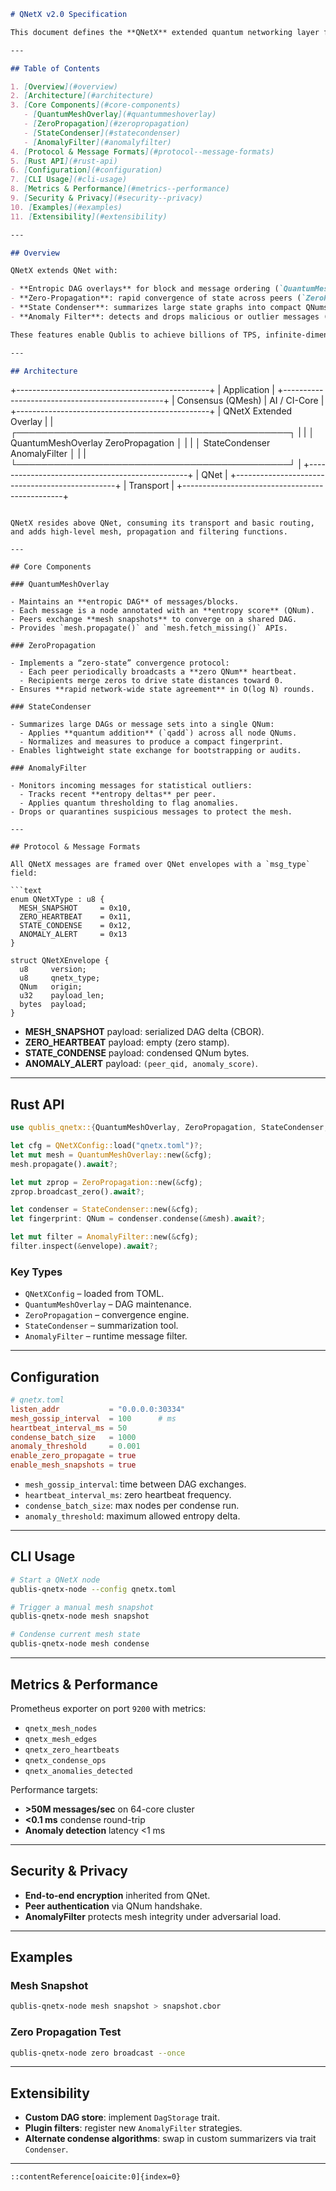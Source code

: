 ```markdown
# QNetX v2.0 Specification

This document defines the **QNetX** extended quantum networking layer for **Qublis v2.0** (2-74136). QNetX builds on QNet to provide entropic DAG overlays, zero-propagation, state condensation and anomaly filtering for high-throughput, resilient P2P communication.

---

## Table of Contents

1. [Overview](#overview)  
2. [Architecture](#architecture)  
3. [Core Components](#core-components)  
   - [QuantumMeshOverlay](#quantummeshoverlay)  
   - [ZeroPropagation](#zeropropagation)  
   - [StateCondenser](#statecondenser)  
   - [AnomalyFilter](#anomalyfilter)  
4. [Protocol & Message Formats](#protocol--message-formats)  
5. [Rust API](#rust-api)  
6. [Configuration](#configuration)  
7. [CLI Usage](#cli-usage)  
8. [Metrics & Performance](#metrics--performance)  
9. [Security & Privacy](#security--privacy)  
10. [Examples](#examples)  
11. [Extensibility](#extensibility)  

---

## Overview

QNetX extends QNet with:

- **Entropic DAG overlays** for block and message ordering (`QuantumMeshOverlay`).  
- **Zero-Propagation**: rapid convergence of state across peers (`ZeroPropagation`).  
- **State Condenser**: summarizes large state graphs into compact QNums (`StateCondenser`).  
- **Anomaly Filter**: detects and drops malicious or outlier messages (`AnomalyFilter`).  

These features enable Qublis to achieve billions of TPS, infinite-dimensional routing and self-healing under adversarial conditions.

---

## Architecture

```

+------------------------------------------------+
\|                    Application                 |
+------------------------------------------------+
\|    Consensus (QMesh)    |    AI / CI-Core      |
+------------------------------------------------+
\|                QNetX Extended Overlay         |
\|  ┌────────────────────────────────────────────┐ |
\|  │ QuantumMeshOverlay  ZeroPropagation       │ |
\|  │ StateCondenser      AnomalyFilter         │ |
\|  └────────────────────────────────────────────┘ |
+------------------------------------------------+
\|                     QNet                      |
+------------------------------------------------+
\|                  Transport                    |
+------------------------------------------------+

````

QNetX resides above QNet, consuming its transport and basic routing, and adds high-level mesh, propagation and filtering functions.

---

## Core Components

### QuantumMeshOverlay

- Maintains an **entropic DAG** of messages/blocks.  
- Each message is a node annotated with an **entropy score** (QNum).  
- Peers exchange **mesh snapshots** to converge on a shared DAG.  
- Provides `mesh.propagate()` and `mesh.fetch_missing()` APIs.

### ZeroPropagation

- Implements a “zero-state” convergence protocol:  
  - Each peer periodically broadcasts a **zero QNum** heartbeat.  
  - Recipients merge zeros to drive state distances toward 0.  
- Ensures **rapid network-wide state agreement** in O(log N) rounds.

### StateCondenser

- Summarizes large DAGs or message sets into a single QNum:  
  - Applies **quantum addition** (`qadd`) across all node QNums.  
  - Normalizes and measures to produce a compact fingerprint.  
- Enables lightweight state exchange for bootstrapping or audits.

### AnomalyFilter

- Monitors incoming messages for statistical outliers:  
  - Tracks recent **entropy deltas** per peer.  
  - Applies quantum thresholding to flag anomalies.  
- Drops or quarantines suspicious messages to protect the mesh.

---

## Protocol & Message Formats

All QNetX messages are framed over QNet envelopes with a `msg_type` field:

```text
enum QNetXType : u8 {
  MESH_SNAPSHOT     = 0x10,
  ZERO_HEARTBEAT    = 0x11,
  STATE_CONDENSE    = 0x12,
  ANOMALY_ALERT     = 0x13
}

struct QNetXEnvelope {
  u8     version;
  u8     qnetx_type;
  QNum   origin;
  u32    payload_len;
  bytes  payload;
}
````

* **MESH\_SNAPSHOT** payload: serialized DAG delta (CBOR).
* **ZERO\_HEARTBEAT** payload: empty (zero stamp).
* **STATE\_CONDENSE** payload: condensed QNum bytes.
* **ANOMALY\_ALERT** payload: `(peer_qid, anomaly_score)`.

---

## Rust API

```rust
use qublis_qnetx::{QuantumMeshOverlay, ZeroPropagation, StateCondenser, AnomalyFilter, QNetXConfig};

let cfg = QNetXConfig::load("qnetx.toml")?;
let mut mesh = QuantumMeshOverlay::new(&cfg);
mesh.propagate().await?;

let mut zprop = ZeroPropagation::new(&cfg);
zprop.broadcast_zero().await?;

let condenser = StateCondenser::new(&cfg);
let fingerprint: QNum = condenser.condense(&mesh).await?;

let mut filter = AnomalyFilter::new(&cfg);
filter.inspect(&envelope).await?;
```

### Key Types

* `QNetXConfig` – loaded from TOML.
* `QuantumMeshOverlay` – DAG maintenance.
* `ZeroPropagation` – convergence engine.
* `StateCondenser` – summarization tool.
* `AnomalyFilter` – runtime message filter.

---

## Configuration

```toml
# qnetx.toml
listen_addr           = "0.0.0.0:30334"
mesh_gossip_interval  = 100      # ms
heartbeat_interval_ms = 50
condense_batch_size   = 1000
anomaly_threshold     = 0.001
enable_zero_propagate = true
enable_mesh_snapshots = true
```

* `mesh_gossip_interval`: time between DAG exchanges.
* `heartbeat_interval_ms`: zero heartbeat frequency.
* `condense_batch_size`: max nodes per condense run.
* `anomaly_threshold`: maximum allowed entropy delta.

---

## CLI Usage

```bash
# Start a QNetX node
qublis-qnetx-node --config qnetx.toml

# Trigger a manual mesh snapshot
qublis-qnetx-node mesh snapshot

# Condense current mesh state
qublis-qnetx-node mesh condense
```

---

## Metrics & Performance

Prometheus exporter on port `9200` with metrics:

* `qnetx_mesh_nodes`
* `qnetx_mesh_edges`
* `qnetx_zero_heartbeats`
* `qnetx_condense_ops`
* `qnetx_anomalies_detected`

Performance targets:

* **>50M messages/sec** on 64-core cluster
* **<0.1 ms** condense round-trip
* **Anomaly detection** latency <1 ms

---

## Security & Privacy

* **End-to-end encryption** inherited from QNet.
* **Peer authentication** via QNum handshake.
* **AnomalyFilter** protects mesh integrity under adversarial load.

---

## Examples

### Mesh Snapshot

```bash
qublis-qnetx-node mesh snapshot > snapshot.cbor
```

### Zero Propagation Test

```bash
qublis-qnetx-node zero broadcast --once
```

---

## Extensibility

* **Custom DAG store**: implement `DagStorage` trait.
* **Plugin filters**: register new `AnomalyFilter` strategies.
* **Alternate condense algorithms**: swap in custom summarizers via trait `Condenser`.

---

```
::contentReference[oaicite:0]{index=0}
```
